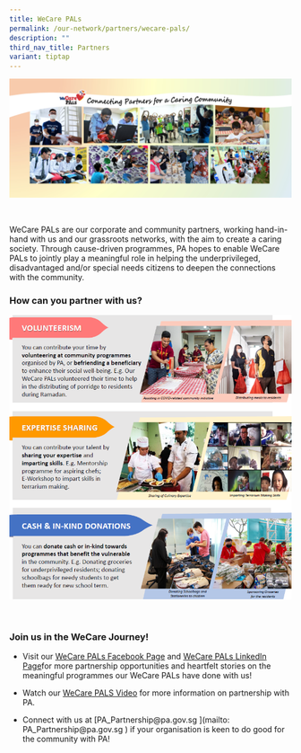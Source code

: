 ```yaml
---
title: WeCare PALs
permalink: /our-network/partners/wecare-pals/
description: ""
third_nav_title: Partners
variant: tiptap
---
```

<div class="isomer-image-wrapper">
<img style="width:600px" height="auto" width="100%" src="/images/Our%20Network/Partners/Facebook%20Banner%20(Final)%2027%20April.jpg">
</div>
<p>
<br>
</p>
<p>WeCare PALs are our corporate and community partners, working hand-in-hand
with us and our grassroots networks, with the aim to create a caring society.
Through cause-driven programmes, PA hopes to enable WeCare PALs to jointly
play a meaningful role in helping the underprivileged, disadvantaged and/or
special needs citizens to deepen the connections with the community.</p>
<h3>How can you partner with us?</h3>
<div class="isomer-image-wrapper">
<img style="width:600px" height="auto" width="100%" alt="partnering and volunteering with people's association" src="/images/Our%20Network/Partners/We%20care%20PALS.png">
</div>
<p>
<br>
</p>
<h3>Join us in the WeCare Journey!</h3>
<ul data-tight="true" class="tight">
<li>
<p>Visit our <a href="https://www.facebook.com/login/?next=https%3A%2F%2Fwww.facebook.com%2FWeCarePALs" rel="noopener noreferrer nofollow" target="_blank">WeCare PALs Facebook Page</a> and
<a href="https://www.linkedin.com/company/wecarepals/" rel="noopener noreferrer nofollow" target="_blank">WeCare PALs LinkedIn Page</a>for more partnership opportunities and heartfelt
stories on the meaningful programmes our WeCare PALs have done with us!</p>
</li>
<li>
<p>Watch our <a href="https://www.youtube.com/watch?v=yJkPFgliSBA" rel="noopener noreferrer nofollow" target="_blank">WeCare PALS Video</a> for
more information on partnership with PA.</p>
</li>
<li>
<p>Connect with us at [PA_Partnership@pa.gov.sg ](mailto: PA_Partnership@pa.gov.sg
) if your organisation is keen to do good for the community with PA!</p>
</li>
</ul>
<p></p>